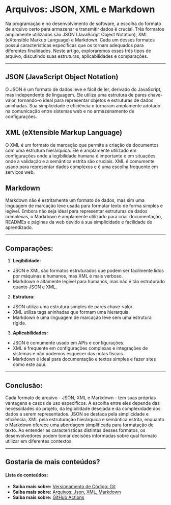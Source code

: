# Arquivos: JSON, XML e Markdown

Na programação e no desenvolvimento de software, a escolha do formato de arquivo certo para armazenar e transmitir dados é crucial. Três formatos amplamente utilizados são JSON (JavaScript Object Notation), XML (eXtensible Markup Language) e Markdown. Cada um desses formatos possui características específicas que os tornam adequados para diferentes finalidades. Neste artigo, exploraremos esses três tipos de arquivo, discutindo suas estruturas, aplicabilidades e comparações.

***

## JSON (JavaScript Object Notation)

O JSON é um formato de dados leve e fácil de ler, derivado do JavaScript, mas independente de linguagem. Ele utiliza uma estrutura de pares chave-valor, tornando-o ideal para representar objetos e estruturas de dados aninhadas. Sua simplicidade e eficiência o tornaram amplamente adotado na comunicação entre sistemas web e no armazenamento de configurações.

## XML (eXtensible Markup Language)

O XML é um formato de marcação que permite a criação de documentos com uma estrutura hierárquica. Ele é amplamente utilizado em configurações onde a legibilidade humana é importante e em situações onde a validação e a semântica estrita são cruciais. XML é comumente usado para representar dados complexos e é uma escolha frequente em serviços web.

## Markdown

Markdown não é estritamente um formato de dados, mas sim uma linguagem de marcação leve usada para formatar texto de forma simples e legível. Embora não seja ideal para representar estruturas de dados complexas, o Markdown é amplamente utilizado para criar documentação, READMEs e páginas da web devido à sua simplicidade e facilidade de aprendizado.

***

## Comparações:

1. **Legibilidade:**

* JSON e XML são formatos estruturados que podem ser facilmente lidos por máquinas e humanos, mas XML é mais verboso.
* Markdown é altamente legível para humanos, mas não é tão estruturado quanto JSON e XML.

2. **Estrutura:**

* JSON utiliza uma estrutura simples de pares chave-valor.
* XML utiliza tags aninhadas que formam uma hierarquia.
* Markdown é uma linguagem de marcação leve sem uma estrutura rígida.

3. **Aplicabilidades:**

* JSON é comumente usado em APIs e configurações.
* XML é frequente em configurações complexas e integrações de sistemas e não podemos esquecer das notas fiscais.
* Markdown é ideal para documentação e textos simples e fazer sites como este aqui.

***

## Conclusão:

Cada formato de arquivo - JSON, XML e Markdown - tem suas próprias vantagens e casos de uso específicos. A escolha entre eles depende das necessidades do projeto, da legibilidade desejada e da complexidade dos dados a serem representados. JSON se destaca pela simplicidade e eficiência, XML pela estruturação hierárquica e semântica estrita, enquanto o Markdown oferece uma abordagem simplificada para formatação de texto. Ao entender as características distintas desses formatos, os desenvolvedores podem tomar decisões informadas sobre qual formato utilizar em diferentes contextos.

***

## Gostaria de mais conteúdos?

#### Lista de conteúdos:

- **Saiba mais sobre:** [Versionamento de Código: Git](/JonielOliveira.github.io/)
- **Saiba mais sobre:** [Arquivos: Json, XML, Markdown](/JonielOliveira.github.io/arquivos.html)
- **Saiba mais sobre:** [GitHub Actions](/JonielOliveira.github.io/actions.html)